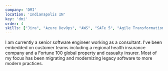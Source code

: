 ```yaml
---
company: 'DMI'
location: 'Indianapolis IN'
key: 'dmi'
order: 4
skills: ["Jira", "Azure DevOps", "AWS", "SAFe 5", "Agile Transformation", "Node.js"]
---
```

I am currently a senior software engineer working as a consultant.  I've been embedded on customer teams including a regional health insurance company and a Fortune 100 global property and casualty insurer.  Most of my focus has been migrating and modernizing legacy software to more modern practices.